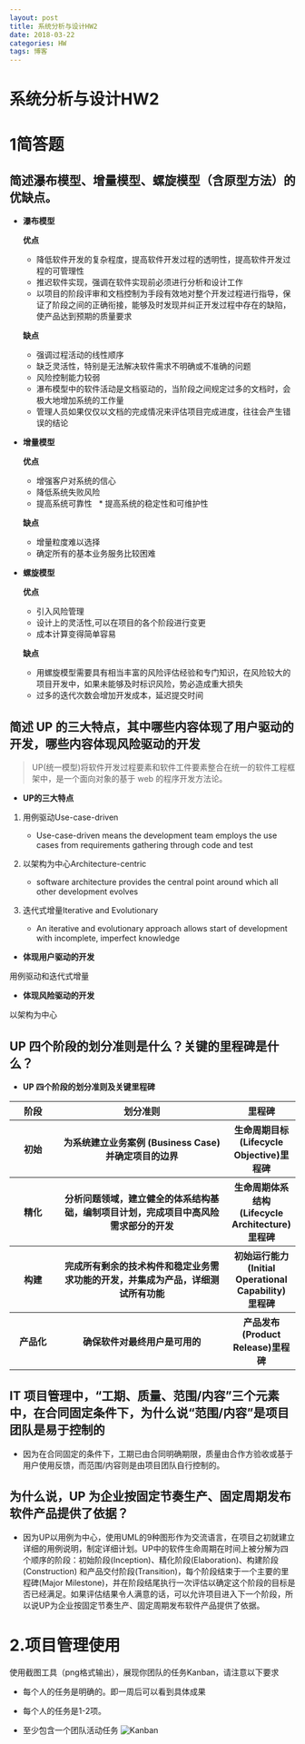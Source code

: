 ```yaml
---
layout: post
title: 系统分析与设计HW2
date: 2018-03-22
categories: HW
tags: 博客
---
```

# 系统分析与设计HW2


# 1简答题

## 简述瀑布模型、增量模型、螺旋模型（含原型方法）的优缺点。

- **瀑布模型**

  **优点**
    * 降低软件开发的复杂程度，提高软件开发过程的透明性，提高软件开发过程的可管理性
    * 推迟软件实现，强调在软件实现前必须进行分析和设计工作
    * 以项目的阶段评审和文档控制为手段有效地对整个开发过程进行指导，保证了阶段之间的正确衔接，能够及时发现并纠正开发过程中存在的缺陷，使产品达到预期的质量要求

  **缺点**
    * 强调过程活动的线性顺序
    * 缺乏灵活性，特别是无法解决软件需求不明确或不准确的问题
    * 风险控制能力较弱
    * 瀑布模型中的软件活动是文档驱动的，当阶段之间规定过多的文档时，会极大地增加系统的工作量
    * 管理人员如果仅仅以文档的完成情况来评估项目完成进度，往往会产生错误的结论

- **增量模型**
 
  **优点**
    * 增强客户对系统的信心
    * 降低系统失败风险
    * 提高系统可靠性
    * 提高系统的稳定性和可维护性

  **缺点**
    * 增量粒度难以选择
    * 确定所有的基本业务服务比较困难

- **螺旋模型**
 
  **优点**
    * 引入风险管理
    * 设计上的灵活性,可以在项目的各个阶段进行变更
    * 成本计算变得简单容易

  **缺点**
    * 用螺旋模型需要具有相当丰富的风险评估经验和专门知识，在风险较大的项目开发中，如果未能够及时标识风险，势必造成重大损失
    * 过多的迭代次数会增加开发成本，延迟提交时间

## 简述 UP 的三大特点，其中哪些内容体现了用户驱动的开发，哪些内容体现风险驱动的开发
 >UP(统一模型)将软件开发过程要素和软件工件要素整合在统一的软件工程框架中，是一个面向对象的基于 web 的程序开发方法论。
 
 - **UP的三大特点**

1. 用例驱动Use-case-driven
   * Use-case-driven means the development team employs the use cases from requirements gathering through code and test

2. 以架构为中心Architecture-centric
   * software architecture provides the central point around which all other development evolves
 
3. 迭代式增量Iterative and Evolutionary
   * An iterative and evolutionary approach allows start of development with incomplete, imperfect knowledge

 - **体现用户驱动的开发**
 
用例驱动和迭代式增量
 
 - **体现风险驱动的开发**
 
以架构为中心

## UP 四个阶段的划分准则是什么？关键的里程碑是什么？
 - **UP 四个阶段的划分准则及关键里程碑**
<table>
    <thead>
        <tr>
            <th style="width: 80px;">阶段</th>
            <th style="text-align: center;width: 340px;">划分准则</th>
            <th style="text-align: center;">里程碑</th>
        </tr>
    </thead>
    <tbody>
       <tr>
            <th>初始</th>
            <th>为系统建立业务案例 (Business Case)<br>并确定项目的边界</th>
            <th>生命周期目标(Lifecycle Objective)里程碑</th>
        </tr>
        <tr>
            <th>精化</th>
            <th>分析问题领域，建立健全的体系结构基础，编制项目计划，完成项目中高风险需求部分的开发</th>
            <th>生命周期体系结构(Lifecycle Architecture)里程碑</th>
        </tr>
        <tr>
            <th>构建</th>
            <th>完成所有剩余的技术构件和稳定业务需求功能的开发，并集成为产品，详细测试所有功能</th>
            <th>初始运行能力(Initial Operational Capability) 里程碑</th>
        </tr>
        <tr>
            <th>产品化</th>
            <th>确保软件对最终用户是可用的</th>
            <th>产品发布(Product Release)里程碑</th>
        </tr>
    </tbody>
</table>
 
## IT 项目管理中，“工期、质量、范围/内容”三个元素中，在合同固定条件下，为什么说“范围/内容”是项目团队是易于控制的
- 因为在合同固定的条件下，工期已由合同明确期限，质量由合作方验收或基于用户使用反馈，而范围/内容则是由项目团队自行控制的。


## 为什么说，UP 为企业按固定节奏生产、固定周期发布软件产品提供了依据？
- 因为UP以用例为中心，使用UML的9种图形作为交流语言，在项目之初就建立详细的用例说明，制定详细计划。UP中的软件生命周期在时间上被分解为四个顺序的阶段：初始阶段(Inception)、精化阶段(Elaboration)、构建阶段(Construction) 和产品交付阶段(Transition)，每个阶段结束于一个主要的里程碑(Major Milestone)，并在阶段结尾执行一次评估以确定这个阶段的目标是否已经满足。如果评估结果令人满意的话，可以允许项目进入下一个阶段，所以说UP为企业按固定节奏生产、固定周期发布软件产品提供了依据。

# 2.项目管理使用
使用截图工具（png格式输出），展现你团队的任务Kanban，请注意以下要求

* 每个人的任务是明确的。即一周后可以看到具体成果
* 每个人的任务是1-2项。
* 至少包含一个团队活动任务
![Kanban][1]


  [1]: http://wx2.sinaimg.cn/large/a111daecly1fpm0lyga3tj20zh0a7gme.jpg
